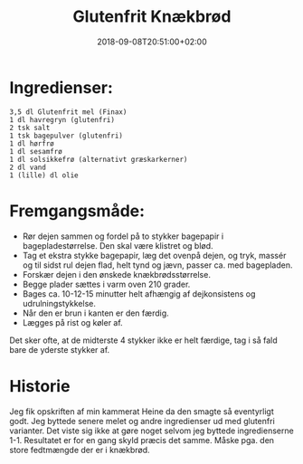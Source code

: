 ﻿---
title: "Glutenfrit Knækbrød"
date: 2018-09-08T20:51:00+02:00
draft: false
---
# Ingredienser:

	3,5 dl Glutenfrit mel (Finax)
	1 dl havregryn (glutenfri)
	2 tsk salt
	1 tsk bagepulver (glutenfri)
	1 dl hørfrø
	1 dl sesamfrø
	1 dl solsikkefrø (alternativt græskarkerner)
	2 dl vand
	1 (lille) dl olie

# Fremgangsmåde:

* Rør dejen sammen og fordel på to stykker bagepapir i bagepladestørrelse. Den skal være klistret og blød.
* Tag et ekstra stykke bagepapir, læg det ovenpå dejen, og tryk, massér og til sidst rul dejen flad, helt tynd og jævn, passer ca. med bagepladen. 
* Forskær dejen i den ønskede knækbrødsstørrelse. 
* Begge plader sættes i varm oven 210 grader. 
* Bages ca. 10-12-15 minutter helt afhængig af dejkonsistens og udrulningstykkelse. 
* Når den er brun i kanten er den færdig.
* Lægges på rist og køler af. 

Det sker ofte, at de midterste 4 stykker ikke er helt færdige, tag i så fald bare de yderste stykker af.

# Historie

Jeg fik opskriften af min kammerat Heine da den smagte så eventyrligt godt. Jeg byttede senere melet og andre ingredienser ud med glutenfri varianter. Det viste sig ikke at gøre noget selvom jeg byttede ingredienserne 1-1. Resultatet er for en gang skyld præcis det samme. Måske pga. den store fedtmængde der er i knækbrød.

